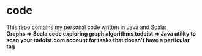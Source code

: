 # code
This repo contains my personal code written in Java and Scala:<br>
<b>Graphs<b> => Scala code exploring graph algorithms
<b>todoist<b> => Java utility to scan your todoist.com account for tasks that doesn't have a particular tag
